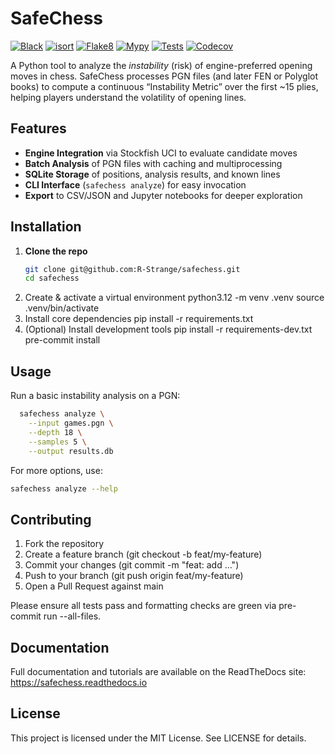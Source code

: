 # SafeChess

[![Black](https://github.com/R-Strange/safechess/actions/workflows/ci.yml/badge.svg?job=black)](https://github.com/R-Strange/safechess/actions/workflows/ci.yml)
[![isort](https://github.com/R-Strange/safechess/actions/workflows/ci.yml/badge.svg?job=isort)](https://github.com/R-Strange/safechess/actions/workflows/ci.yml)
[![Flake8](https://github.com/R-Strange/safechess/actions/workflows/ci.yml/badge.svg?job=flake8)](https://github.com/R-Strange/safechess/actions/workflows/ci.yml)
[![Mypy](https://github.com/R-Strange/safechess/actions/workflows/ci.yml/badge.svg?job=mypy)](https://github.com/R-Strange/safechess/actions/workflows/ci.yml)
[![Tests](https://github.com/R-Strange/safechess/actions/workflows/ci.yml/badge.svg?job=pytest)](https://github.com/R-Strange/safechess/actions/workflows/ci.yml)
[![Codecov](https://codecov.io/gh/R-Strange/safechess/branch/main/graph/badge.svg)](https://codecov.io/gh/R-Strange/safechess)



A Python tool to analyze the *instability* (risk) of engine-preferred opening moves in chess. SafeChess processes PGN files (and later FEN or Polyglot books) to compute a continuous “Instability Metric” over the first ~15 plies, helping players understand the volatility of opening lines.  

## Features

- **Engine Integration** via Stockfish UCI to evaluate candidate moves  
- **Batch Analysis** of PGN files with caching and multiprocessing  
- **SQLite Storage** of positions, analysis results, and known lines  
- **CLI Interface** (`safechess analyze`) for easy invocation  
- **Export** to CSV/JSON and Jupyter notebooks for deeper exploration  

## Installation

1. **Clone the repo**  
   ```bash
   git clone git@github.com:R-Strange/safechess.git
   cd safechess
2. Create & activate a virtual environment
  python3.12 -m venv .venv
  source .venv/bin/activate
3. Install core dependencies
  pip install -r requirements.txt
4. (Optional) Install development tools
  pip install -r requirements-dev.txt
  pre-commit install

## Usage

Run a basic instability analysis on a PGN:

```bash
  safechess analyze \
    --input games.pgn \
    --depth 18 \
    --samples 5 \
    --output results.db
```
For more options, use:
  ```bash
  safechess analyze --help
```


## Contributing

1. Fork the repository
2. Create a feature branch (git checkout -b feat/my-feature)
3. Commit your changes (git commit -m "feat: add …")
4. Push to your branch (git push origin feat/my-feature)
5. Open a Pull Request against main

Please ensure all tests pass and formatting checks are green via pre-commit run --all-files.

## Documentation

Full documentation and tutorials are available on the ReadTheDocs site: https://safechess.readthedocs.io


## License

This project is licensed under the MIT License. See LICENSE for details.
